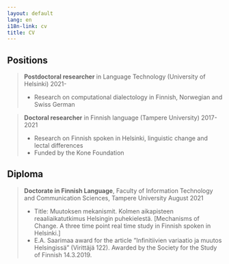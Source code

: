 ```yaml
---
layout: default
lang: en
i18n-link: cv
title: CV
---
```


## Positions

> **Postdoctoral researcher** in Language Technology (University of Helsinki) 2021-  
> * Research on computational dialectology in Finnish, Norwegian and Swiss German

> **Doctoral researcher** in Finnish language (Tampere University) 2017-2021  
> * Research on Finnish spoken in Helsinki, linguistic change and lectal differences
> * Funded by the Kone Foundation

## Diploma

> **Doctorate in Finnish Language**, Faculty of Information Technology and Communication Sciences, Tampere University August 2021  
> * Title: Muutoksen mekanismit. Kolmen aikapisteen reaaliaikatutkimus Helsingin puhekielestä. [Mechanisms of Change. A three time point real time study in Finnish spoken in Helsinki.]
> * E.A. Saarimaa award for the article ”Infinitiivien variaatio ja muutos Helsingissä” (Virittäjä 122). Awarded by the Society for the Study of Finnish 14.3.2019.
